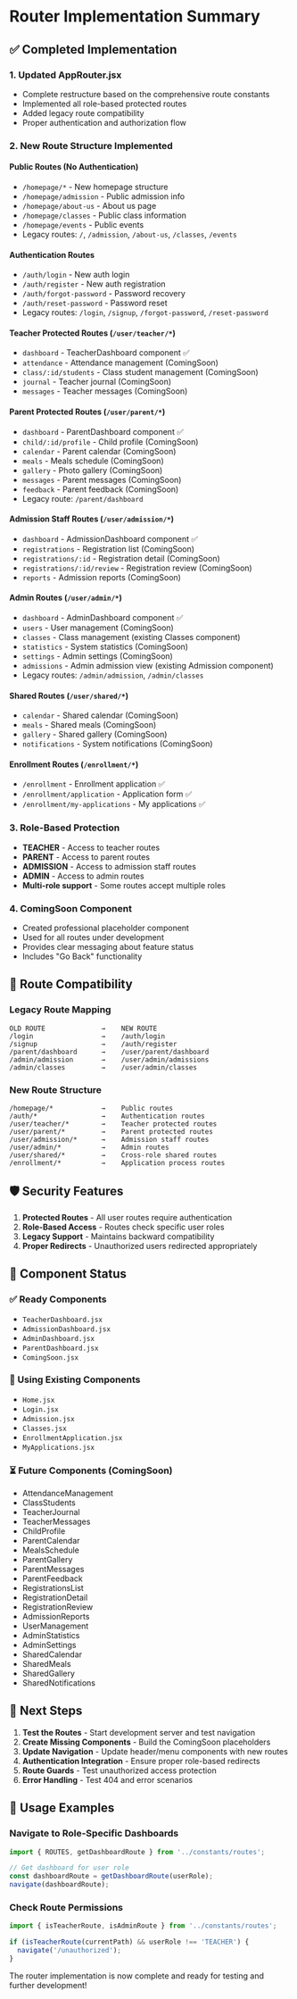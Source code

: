 # Router Implementation Summary

## ✅ Completed Implementation

### 1. **Updated AppRouter.jsx**
- Complete restructure based on the comprehensive route constants
- Implemented all role-based protected routes
- Added legacy route compatibility
- Proper authentication and authorization flow

### 2. **New Route Structure Implemented**

#### **Public Routes (No Authentication)**
- `/homepage/*` - New homepage structure
- `/homepage/admission` - Public admission info
- `/homepage/about-us` - About us page
- `/homepage/classes` - Public class information
- `/homepage/events` - Public events
- Legacy routes: `/`, `/admission`, `/about-us`, `/classes`, `/events`

#### **Authentication Routes**
- `/auth/login` - New auth login
- `/auth/register` - New auth registration
- `/auth/forgot-password` - Password recovery
- `/auth/reset-password` - Password reset
- Legacy routes: `/login`, `/signup`, `/forgot-password`, `/reset-password`

#### **Teacher Protected Routes** (`/user/teacher/*`)
- `dashboard` - TeacherDashboard component ✅
- `attendance` - Attendance management (ComingSoon)
- `class/:id/students` - Class student management (ComingSoon)
- `journal` - Teacher journal (ComingSoon)
- `messages` - Teacher messages (ComingSoon)

#### **Parent Protected Routes** (`/user/parent/*`)
- `dashboard` - ParentDashboard component ✅
- `child/:id/profile` - Child profile (ComingSoon)
- `calendar` - Parent calendar (ComingSoon)
- `meals` - Meals schedule (ComingSoon)
- `gallery` - Photo gallery (ComingSoon)
- `messages` - Parent messages (ComingSoon)
- `feedback` - Parent feedback (ComingSoon)
- Legacy route: `/parent/dashboard`

#### **Admission Staff Routes** (`/user/admission/*`)
- `dashboard` - AdmissionDashboard component ✅
- `registrations` - Registration list (ComingSoon)
- `registrations/:id` - Registration detail (ComingSoon)
- `registrations/:id/review` - Registration review (ComingSoon)
- `reports` - Admission reports (ComingSoon)

#### **Admin Routes** (`/user/admin/*`)
- `dashboard` - AdminDashboard component ✅
- `users` - User management (ComingSoon)
- `classes` - Class management (existing Classes component)
- `statistics` - System statistics (ComingSoon)
- `settings` - Admin settings (ComingSoon)
- `admissions` - Admin admission view (existing Admission component)
- Legacy routes: `/admin/admission`, `/admin/classes`

#### **Shared Routes** (`/user/shared/*`)
- `calendar` - Shared calendar (ComingSoon)
- `meals` - Shared meals (ComingSoon)
- `gallery` - Shared gallery (ComingSoon)
- `notifications` - System notifications (ComingSoon)

#### **Enrollment Routes** (`/enrollment/*`)
- `/enrollment` - Enrollment application ✅
- `/enrollment/application` - Application form ✅
- `/enrollment/my-applications` - My applications ✅

### 3. **Role-Based Protection**
- **TEACHER** - Access to teacher routes
- **PARENT** - Access to parent routes
- **ADMISSION** - Access to admission staff routes
- **ADMIN** - Access to admin routes
- **Multi-role support** - Some routes accept multiple roles

### 4. **ComingSoon Component**
- Created professional placeholder component
- Used for all routes under development
- Provides clear messaging about feature status
- Includes "Go Back" functionality

## 🔄 Route Compatibility

### **Legacy Route Mapping**
```
OLD ROUTE              →    NEW ROUTE
/login                 →    /auth/login
/signup                →    /auth/register
/parent/dashboard      →    /user/parent/dashboard
/admin/admission       →    /user/admin/admissions
/admin/classes         →    /user/admin/classes
```

### **New Route Structure**
```
/homepage/*            →    Public routes
/auth/*                →    Authentication routes
/user/teacher/*        →    Teacher protected routes
/user/parent/*         →    Parent protected routes
/user/admission/*      →    Admission staff routes
/user/admin/*          →    Admin routes
/user/shared/*         →    Cross-role shared routes
/enrollment/*          →    Application process routes
```

## 🛡️ Security Features

1. **Protected Routes** - All user routes require authentication
2. **Role-Based Access** - Routes check specific user roles
3. **Legacy Support** - Maintains backward compatibility
4. **Proper Redirects** - Unauthorized users redirected appropriately

## 📁 Component Status

### **✅ Ready Components**
- `TeacherDashboard.jsx`
- `AdmissionDashboard.jsx`
- `AdminDashboard.jsx`
- `ParentDashboard.jsx`
- `ComingSoon.jsx`

### **🔄 Using Existing Components**
- `Home.jsx`
- `Login.jsx`
- `Admission.jsx`
- `Classes.jsx`
- `EnrollmentApplication.jsx`
- `MyApplications.jsx`

### **⏳ Future Components (ComingSoon)**
- AttendanceManagement
- ClassStudents
- TeacherJournal
- TeacherMessages
- ChildProfile
- ParentCalendar
- MealsSchedule
- ParentGallery
- ParentMessages
- ParentFeedback
- RegistrationsList
- RegistrationDetail
- RegistrationReview
- AdmissionReports
- UserManagement
- AdminStatistics
- AdminSettings
- SharedCalendar
- SharedMeals
- SharedGallery
- SharedNotifications

## 🚀 Next Steps

1. **Test the Routes** - Start development server and test navigation
2. **Create Missing Components** - Build the ComingSoon placeholders
3. **Update Navigation** - Update header/menu components with new routes
4. **Authentication Integration** - Ensure proper role-based redirects
5. **Route Guards** - Test unauthorized access protection
6. **Error Handling** - Test 404 and error scenarios

## 📝 Usage Examples

### **Navigate to Role-Specific Dashboards**
```javascript
import { ROUTES, getDashboardRoute } from '../constants/routes';

// Get dashboard for user role
const dashboardRoute = getDashboardRoute(userRole);
navigate(dashboardRoute);
```

### **Check Route Permissions**
```javascript
import { isTeacherRoute, isAdminRoute } from '../constants/routes';

if (isTeacherRoute(currentPath) && userRole !== 'TEACHER') {
  navigate('/unauthorized');
}
```

The router implementation is now complete and ready for testing and further development!
